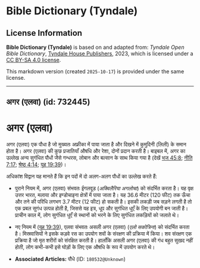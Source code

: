 # Bible Dictionary (Tyndale)

## License Information

**Bible Dictionary (Tyndale)** is based on and adapted from: _Tyndale Open Bible Dictionary_, [Tyndale House Publishers](https://tyndaleopenresources.com/), 2023, which is licensed under a [CC BY-SA 4.0 license](https://creativecommons.org/licenses/by-sa/4.0/legalcode.en).

This markdown version (created `2025-10-17`) is provided under the same license.



--------------------------------

## अगर (एलवा) (id: 732445)

अगर (एलवा)
==========

अगर (एलवा) एक पौधा है जो मुख्यतः अफ्रीका में पाया जाता है और दिखने में कुमुदिनी (लिली) के समान होता है। अगर (एलवा) की कुछ प्रजातियाँ औषधि और रेशा, दोनों प्रदान करती है। बाइबल में, अगर का उल्लेख अन्य सुगंधित पौधों जैसे गन्धरस, लोबान और बल्सान के साथ किया गया है (देखें [भज 45:8](https://ref.ly/Ps45:8); [नीति 7:17](https://ref.ly/Prov7:17); [श्रेष्ठ 4:14](https://ref.ly/Song4:14); [यूह 19:39](https://ref.ly/John19:39))।

अधिकांश विद्वान यह मानते हैं कि इन पदों में दो अलग\-अलग पौधों का उल्लेख करते हैं:

* पुराने नियम में, अगर (एलवा) संभवतः ईगलवूड (*अक्विलैरिया अगलोचा*) को संदर्भित करता है। यह वृक्ष उत्तर भारत, मलाया और इण्डोचाइना क्षेत्रों में पाया जाता है। यह 36\.6 मीटर (120 फीट) तक ऊँचा और तने की परिधि लगभग 3\.7 मीटर (12 फीट) हो सकती है। इसकी लकड़ी जब सड़ने लगती है तो एक प्रबल सुगंध उत्पन्न होती है, जिससे यह इत्र, धूप और सुगंधित धुएँ के लिए उपयोगी बन जाती है। प्राचीन काल में, लोग सुगंधित धुएँ से स्थानों को भरने के लिए सुगंधित लकड़ियों को जलाते थे।
* नए नियम में ([यूह 19:39](https://ref.ly/John19:39)), एलवा संभवतः असली अगर (एलवा) (*एलो सकोत्रिना*) को संदर्भित करता है। मिस्रवासियों ने इसके कड़वे रस का उपयोग शवों के संरक्षण की प्रक्रिया में किया। शव संरक्षण एक प्रक्रिया है जो मृत शरीरों को संरक्षित करती है। हालाँकि असली अगर (एलवा) की गंध बहुत सुखद नहीं होती, लोग कभी\-कभी इसे घोड़ों के लिए एक औषधि के रूप में उपयोग करते थे।

* **Associated Articles:** पौधे (ID: `180532@Unknown`)

